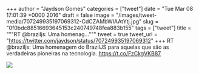 
+++
author = "Jaydson Gomes"
categories = ["tweet"]
date = "Tue Mar 08 17:01:39 +0000 2016"
draft = false
image = "/images/tweet-media/707249935197069312-CdCZAMbWIAAtYtj.jpg"
slug = "0f0bdc88516693645153c240749748fea883b155"
tags = ["tweet"]
title = """RT @braziljs: Uma homenag..."""
tweet = true
tweet_url = "https://twitter.com/jaydson/status/707249935197069312"
+++
RT @braziljs: Uma homenagem do BrazilJS para aquelas que são as verdadeiras pioneiras na tecnologia. https://t.co/FzCkgVKB87

![](/images/tweet-media/707249935197069312-CdCZAMbWIAAtYtj.jpg)